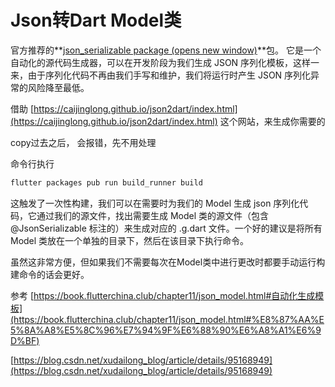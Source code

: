 # Json转Dart Model类

官方推荐的**[json_serializable package (opens new window)](https://pub.dartlang.org/packages/json_serializable)**包。 它是一个自动化的源代码生成器，可以在开发阶段为我们生成 JSON 序列化模板，这样一来，由于序列化代码不再由我们手写和维护，我们将运行时产生 JSON 序列化异常的风险降至最低。

借助 [https://caijinglong.github.io/json2dart/index.html](https://caijinglong.github.io/json2dart/index.html) 这个网站，来生成你需要的

copy过去之后， 会报错，先不用处理

命令行执行

```jsx
flutter packages pub run build_runner build
```

这触发了一次性构建，我们可以在需要时为我们的 Model 生成 json 序列化代码，它通过我们的源文件，找出需要生成 Model 类的源文件（包含@JsonSerializable 标注的）来生成对应的 .g.dart 文件。一个好的建议是将所有 Model 类放在一个单独的目录下，然后在该目录下执行命令。

虽然这非常方便，但如果我们不需要每次在Model类中进行更改时都要手动运行构建命令的话会更好。

参考 [https://book.flutterchina.club/chapter11/json_model.html#自动化生成模板](https://book.flutterchina.club/chapter11/json_model.html#%E8%87%AA%E5%8A%A8%E5%8C%96%E7%94%9F%E6%88%90%E6%A8%A1%E6%9D%BF)

[https://blog.csdn.net/xudailong_blog/article/details/95168949](https://blog.csdn.net/xudailong_blog/article/details/95168949)